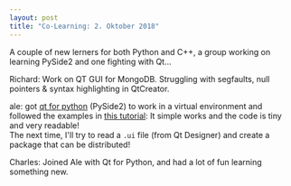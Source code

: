 ```yaml
---
layout: post
title: "Co-Learning: 2. Oktober 2018"
---
```


A couple of new lerners for both Python and C++, a group working on learning PySide2 and one fighting with Qt...

Richard: Work on QT GUI for MongoDB. Struggling with segfaults, null pointers & syntax highlighting in QtCreator.

ale: got [qt for python]() (PySide2) to work in a virtual environment and followed the examples in [this tutorial](https://build-system.fman.io/pyqt5-tutorial): It simple works and the code is tiny and very readable!  
The next time, I'll try to read a `.ui` file (from Qt Designer) and create a package that can be distributed!

Charles: Joined Ale with Qt for Python, and had a lot of fun learning something new.
